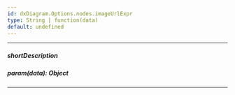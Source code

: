 ```yaml
---
id: dxDiagram.Options.nodes.imageUrlExpr
type: String | function(data)
default: undefined
---
```

---
##### shortDescription

##### param(data): Object

---
